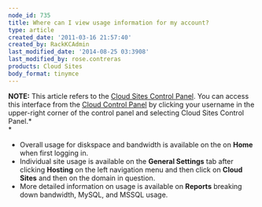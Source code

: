 ```yaml
---
node_id: 735
title: Where can I view usage information for my account?
type: article
created_date: '2011-03-16 21:57:40'
created_by: RackKCAdmin
last_modified_date: '2014-08-25 03:3908'
last_modified_by: rose.contreras
products: Cloud Sites
body_format: tinymce
---
```


**NOTE:** This article refers to the [Cloud Sites Control
Panel](https://manage.rackspacecloud.com/). You can access this
interface from the [Cloud Control Panel](https://mycloud.rackspace.com/)
by clicking your username in the upper-right corner of the control panel
and selecting Cloud Sites Control Panel.*\
*

-   Overall usage for diskspace and bandwidth is available on the on
    **Home** when first logging in.
-   Individual site usage is available on the **General Settings** tab
    after clicking **Hosting** on the left navigation menu and then
    click on **Cloud Sites** and then on the domain in question.
-   More detailed information on usage is available on **Reports**
    breaking down bandwidth, MySQL, and MSSQL usage.


